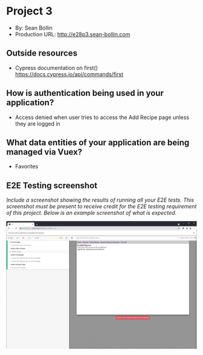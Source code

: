 # Project 3
+ By: Sean Bollin
+ Production URL: <http://e28p3.sean-bollin.com>

## Outside resources
* Cypress documentation on first() https://docs.cypress.io/api/commands/first

## How is authentication being used in your application?
* Access denied when user tries to access the Add Recipe page unless they are logged in

## What data entities of your application are being managed via Vuex?
* Favorites

## E2E Testing screenshot
*Include a screenshot showing the results of running all your E2E tests. This screenshot *must* be present to receive credit for the E2E testing requirement of this project. Below is an example screenshot of what is expected.*

![Jimbos passing E2E tests](https://raw.githubusercontent.com/seanbollin/e28/main/p3/cypress.PNG)